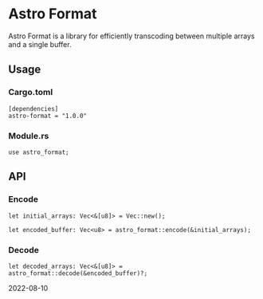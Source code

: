 # Astro Format

Astro Format is a library for efficiently transcoding between multiple arrays and a single buffer.

## Usage

### Cargo.toml

```text
[dependencies]
astro-format = "1.0.0"
```

### Module.rs

```text
use astro_format;
```

## API

### Encode

```text
let initial_arrays: Vec<&[u8]> = Vec::new();

let encoded_buffer: Vec<u8> = astro_format::encode(&initial_arrays);
```

### Decode

```text
let decoded_arrays: Vec<&[u8]> = astro_format::decode(&encoded_buffer)?;
```

2022-08-10
